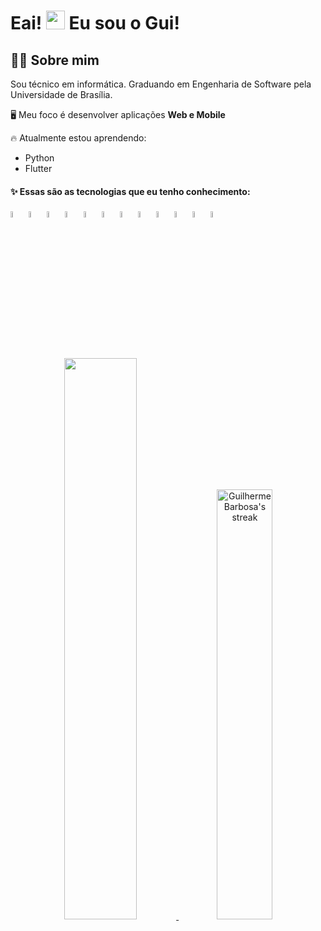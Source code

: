 # Eai! <img src="https://media.giphy.com/media/hvRJCLFzcasrR4ia7z/giphy.gif" width="30"> Eu sou o Gui!</img>

## 🙋‍♂️ Sobre mim
Sou técnico em informática. Graduando em Engenharia de Software pela Universidade de Brasília.

🖥️ Meu foco é desenvolver aplicações <b>Web e Mobile</b>

🔥 Atualmente estou aprendendo:
- Python
- Flutter
#### ✨ Essas são as tecnologias que eu tenho conhecimento:
<div align="left">
  <img src="https://cdn.jsdelivr.net/gh/devicons/devicon/icons/react/react-original.svg" width=5%/>
  <img src="https://cdn.jsdelivr.net/gh/devicons/devicon/icons/html5/html5-original.svg" width=5%/>
  <img src="https://cdn.jsdelivr.net/gh/devicons/devicon/icons/css3/css3-original.svg" width=5%/>
  <img src="https://cdn.jsdelivr.net/gh/devicons/devicon/icons/docker/docker-original.svg" width=5%/>
  <img src="https://cdn.jsdelivr.net/gh/devicons/devicon/icons/javascript/javascript-original.svg" width=5%/>
  <img src="https://cdn.jsdelivr.net/gh/devicons/devicon/icons/typescript/typescript-original.svg" width=5%/>
  <img src="https://cdn.jsdelivr.net/gh/devicons/devicon/icons/selenium/selenium-original.svg" width=5%/>
  <img src="https://cdn.jsdelivr.net/gh/devicons/devicon/icons/nextjs/nextjs-original.svg" width=5%/>
  <img src="https://cdn.jsdelivr.net/gh/devicons/devicon/icons/tailwindcss/tailwindcss-plain.svg" width=5%/>
  <img src="https://cdn.jsdelivr.net/gh/devicons/devicon/icons/nodejs/nodejs-original-wordmark.svg" width=5%/>
  <img src="https://cdn.jsdelivr.net/gh/devicons/devicon/icons/mongodb/mongodb-original-wordmark.svg" width=5%/>
  <img src="https://cdn.jsdelivr.net/gh/devicons/devicon/icons/rails/rails-original-wordmark.svg" width=5%/>
</div>

#

<div align="center">
  <a href="https://github.com/guibrbs/github-readme-stats">
    <img width="48%" src="https://github-readme-stats.vercel.app/api?username=guibrbs&hide=issues&theme=tokyonight&show_icons=true&hide_border=true" />
    <a href="https://github.com/DenverCoder1/github-readme-streak-stats/blob/main/docs/themes/README.md">
    <img width='42%' title="🔥 Get streak stats for your profile at git.io/streak-stats" alt="Guilherme Barbosa's streak" src="https://github-readme-streak-stats.herokuapp.com/?user=guibrbs&theme=tokyonight&hide_border=true&stroke=0000"/>
       
   </a>
</div>
